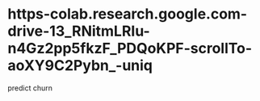 # https-colab.research.google.com-drive-13_RNitmLRIu-n4Gz2pp5fkzF_PDQoKPF-scrollTo-aoXY9C2Pybn_-uniq
predict churn
